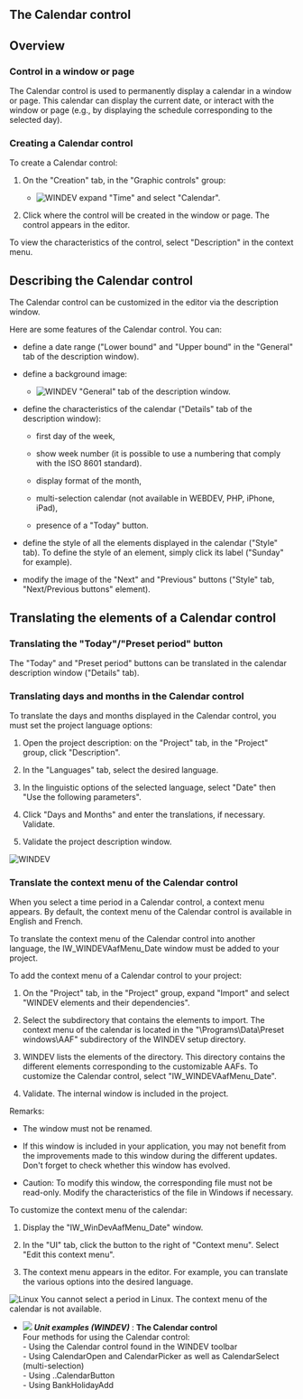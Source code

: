 


## The Calendar control
			



<a name="NOTE1"></a>
<a name="NOTE1_1"></a>


## Overview
<a name="overview_ELTTEXTE000241"></a>


### Control in a window or page
<a name="control_window_page_ELTPARAGRAPHE000011"></a>

The Calendar control is used to permanently display a calendar in a window or page. This calendar can display the current date, or interact with the window or page (e.g., by displaying the schedule corresponding to the selected day).






### Creating a Calendar control
<a name="creating_calendar_control_ELTPARAGRAPHE000051"></a>

To create a Calendar control: 

1. On the "Creation" tab, in the "Graphic controls" group:

	- ![WINDEV](https://doc.pcsoft.fr/ext/images/us/WD.png) expand "Time" and select "Calendar".




2. Click where the control will be created in the window or page. The control appears in the editor.




To view the characteristics of the control, select "Description" in the context menu.

<a name="NOTE2"></a>
<a name="NOTE2_1"></a>


## Describing the Calendar control
<a name="describing_the_calendar_control_ELTTEXTE000271"></a>
The Calendar control can be customized in the editor via the description window.

Here are some features of the Calendar control. You can:

- define a date range ("Lower bound" and "Upper bound" in the "General" tab of the description window).

- define a background image: 

	- ![WINDEV](https://doc.pcsoft.fr/ext/images/us/WD.png) "General" tab of the description window.




- define the characteristics of the calendar ("Details" tab of the description window): 

	- first day of the week, 

	- show week number (it is possible to use a numbering that comply with the ISO 8601 standard).

	- display format of the month, 

	- multi-selection calendar (not available in WEBDEV, PHP, iPhone, iPad),

	- presence of a "Today" button.




- define the style of all the elements displayed in the calendar ("Style" tab). To define the style of an element, simply click its label ("Sunday" for example).

- modify the image of the "Next" and "Previous" buttons ("Style" tab, "Next/Previous buttons" element).




<a name="NOTE3"></a>
<a name="NOTE3_1"></a>


## Translating the elements of a Calendar control
<a name="translating_the_elements_calendar_control_ELTTEXTE000295"></a>


### Translating the "Today"/"Preset period" button
<a name="translating_the_todaypreset_period_button_ELTPARAGRAPHE000112"></a>

The "Today" and "Preset period" buttons can be translated in the calendar description window ("Details" tab).
<a name="NOTE3_2"></a>


### Translating days and months in the Calendar control
<a name="translating_days_and_months_the_calendar_control_ELTPARAGRAPHE000119"></a>

To translate the days and months displayed in the Calendar control, you must set the project language options:

1. Open the project description: on the "Project" tab, in the "Project" group, click "Description".

2. In the "Languages" tab, select the desired language.

3. In the linguistic options of the selected language, select "Date" then "Use the following parameters".

4. Click "Days and Months" and enter the translations, if necessary. Validate.

5. Validate the project description window.



<a name="NOTE3_3"></a>
![WINDEV](https://doc.pcsoft.fr/ext/images/us/WD.png) 

### Translate the context menu of the Calendar control
<a name="translate_the_context_menu_the_calendar_control_ELTPARAGRAPHE000146"></a>

When you select a time period in a Calendar control, a context menu appears. By default, the context menu of the Calendar control is available in English and French.

To translate the context menu of the Calendar control into another language, the IW_WINDEVAafMenu_Date window must be added to your project.

To add the context menu of a Calendar control to your project: 

1. On the "Project" tab, in the "Project" group, expand "Import" and select "WINDEV elements and their dependencies".

2. Select the subdirectory that contains the elements to import. The context menu of the calendar is located in the "\\Programs\\Data\\Preset windows\\AAF" subdirectory of the WINDEV setup directory.

3. WINDEV lists the elements of the directory. This directory contains the different elements corresponding to the customizable AAFs. To customize the Calendar control, select "IW_WINDEVAafMenu_Date".

4. Validate. The internal window is included in the project.




Remarks:

- The window must not be renamed.

- If this window is included in your application, you may not benefit from the improvements made to this window during the different updates. Don't forget to check whether this window has evolved.

- Caution: To modify this window, the corresponding file must not be read-only. Modify the characteristics of the file in Windows if necessary.




To customize the context menu of the calendar: 

1. Display the "IW_WinDevAafMenu_Date" window.

2. In the "UI" tab, click the button to the right of "Context menu". Select "Edit this context menu".

3. The context menu appears in the editor. For example, you can translate the various options into the desired language.




![Linux](https://doc.pcsoft.fr/ext/images/us/LX.png) You cannot select a period in Linux. The context menu of the calendar is not available.


- ![](https://doc.pcsoft.fr/en-US/images/image.awp?langid=3&name=TheCalendarcontrol.gif) ***Unit examples (WINDEV)*** : **The Calendar control** <br>Four methods for using the Calendar control:<br>- Using the Calendar control found in the WINDEV toolbar<br>- Using CalendarOpen and CalendarPicker as well as CalendarSelect (multi-selection)<br>- Using ..CalendarButton<br>- Using BankHolidayAdd


